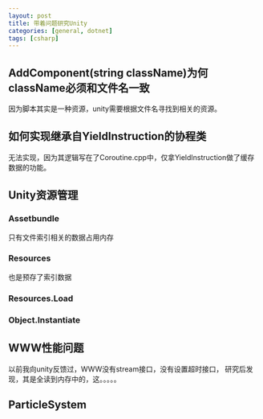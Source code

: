 ```yaml
---
layout: post
title: 带着问题研究Unity
categories: [general, dotnet]
tags: [csharp]
---
```


## AddComponent(string className)为何className必须和文件名一致 ##
因为脚本其实是一种资源，unity需要根据文件名寻找到相关的资源。

## 如何实现继承自YieldInstruction的协程类 ##
无法实现，因为其逻辑写在了Coroutine.cpp中，仅拿YieldInstruction做了缓存数据的功能。

## Unity资源管理 ##
### Assetbundle ###
只有文件索引相关的数据占用内存

### Resources ###
也是预存了索引数据

### Resources.Load ###

### Object.Instantiate ###

## WWW性能问题 ##
以前我向unity反馈过，WWW没有stream接口，没有设置超时接口，
研究后发现，其是全读到内存中的，这。。。。。


## ParticleSystem ##

<!--  
------------------------------------------------------



1. 
1. 用系统的粒子编辑器实现一个给NGUI用
1. 运行时序列化
1. 
1.  




{% highlight c# %}
public class Script : MonoBehaviour, ISerializationCallbackReceiver
{
	private const int KCurrentVersion = 1;
	//mark the old stuff as obsolete and hidden
	[SerializeField]
	[Obsolete]
	[HideInInspector]
	private int myField;
	//add a new field with a better name
	[SerializeField]
	private int m_MyField;
	//add a serialization version (could also use a bool for simpler things)
	[SerializeField]
	private int m_Version = 0;
	public void OnSerialize()
	{ }
	public void OnDeserialize()
	{
		// if we are not upgraded
		if (m_Version < 1)
		{
			 // upgrade
			 m_MyField = myField;
			 m_Version = KCurrentVersion;
		}
	}
}
{% endhighlight %}	


-->
